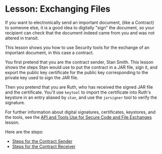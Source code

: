 
# Lesson: Exchanging Files

If you want to electronically send an important document, (like a Contract) to someone else, it is a good idea to digitally "sign" the document, so your recipient can check that the document indeed came from you and was not altered in transit.

This lesson shows you how to use Security tools for the exchange of an important document, in this case a contract.

You first pretend that you are the contract sender, Stan Smith. This lesson shows the steps Stan would use to put the contract in a JAR file, sign it, and export the public key certificate for the public key corresponding to the private key used to sign the JAR file.

Then you pretend that you are Ruth, who has received the signed JAR file and the certificate. You'll use `keytool` to import the certificate into Ruth's keystore in an entry aliased by `stan`, and use the `jarsigner` tool to verify the signature.

For further information about digital signatures, certificates, keystores, and the tools, see the 
[API and Tools Use for Secure Code and File Exchanges](../sigcert/index.html) lesson.

Here are the steps:

- [Steps for the Contract Sender](sender.html)
- [Steps for the Contract Receiver](receiver.html)

